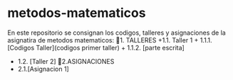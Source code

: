 # metodos-matematicos
En este repositorio se consignan los codigos, talleres y asignaciones de la asignatira de metodos matematicos:
📎1. TALLERES
   +1.1. Taller 1
     + 1.1.1. [Codigos Taller](codigos primer taller)
     + 1.1.2. [parte escrita]
  + 1.2. [Taller 2]
📎2.ASIGNACIONES
  + 2.1.[Asignacion 1]
